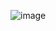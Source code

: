 ![image](https://user-images.githubusercontent.com/113426639/225735578-49b28a36-0225-4300-920a-6d0626db8648.png)
